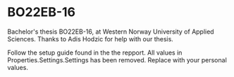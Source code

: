 # BO22EB-16

Bachelor's thesis BO22EB-16, at Western Norway University of Applied Sciences.
Thanks to Adis Hodzic for help with our thesis.

Follow the setup guide found in the the repport.
All values in Properties.Settings.Settings has been removed. Replace with your personal values.
